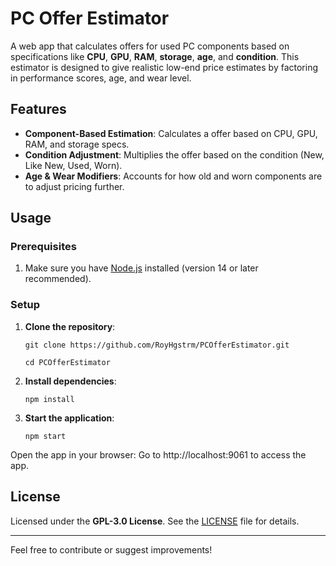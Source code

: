 # PC Offer Estimator

A web app that calculates offers for used PC components based on specifications like **CPU**, **GPU**, **RAM**, **storage**, **age**, and **condition**. This estimator is designed to give realistic low-end price estimates by factoring in performance scores, age, and wear level.

## Features

- **Component-Based Estimation**: Calculates a offer based on CPU, GPU, RAM, and storage specs.
- **Condition Adjustment**: Multiplies the offer based on the condition (New, Like New, Used, Worn).
- **Age & Wear Modifiers**: Accounts for how old and worn components are to adjust pricing further.

## Usage

### Prerequisites
1. Make sure you have [Node.js](https://nodejs.org/) installed (version 14 or later recommended).

### Setup
1. **Clone the repository**:
   
   ```git clone https://github.com/RoyHgstrm/PCOfferEstimator.git```
   
   ```cd PCOfferEstimator```
   

2. **Install dependencies**:

   ```npm install```


3. **Start the application**:

   ```npm start```


Open the app in your browser: Go to http://localhost:9061 to access the app.

## License

Licensed under the **GPL-3.0 License**. See the [LICENSE](./LICENSE) file for details.

---

Feel free to contribute or suggest improvements!

